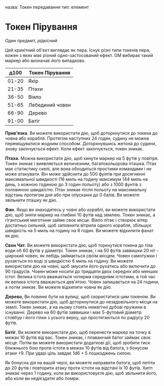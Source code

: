 назва: Токен передавання тип: елемент

# Токен Пірування
_Один предмет, рідкісний_

Цей крихітний об'єкт виглядає як пера. Існує різні типи токенів пера, кожен з яких має різний одно-застосований ефект. GM вибирає такий маркер або визначає його випадково.

| д100  | Токен Пірування |
| ----- | --------------- |
| 01-20 | Якір            |
| 21-35 | Птахи           |
| 36-50 | Віяло           |
| 51-65 | Лебединий човен |
| 66-90 | Дерево          |
| 91-00 | Батіг           |

**Прив’язка.** Ви можете використати дію, щоб доторкнутися до токена до човна або корабля. Протягом наступних 24 годин, судину не можна переміщуватися жодним способом. Доторкнувшись жетона до судини, знову закінчується ефект. Коли ефект закінчується, токен зникає.

**Птаха.** Можна використати дію, щоб кинути маркер на 5 футів у повітря. Токен зникає і виявляється величезним, багатокольорова пташка. Птах має статистику скелі, але вона обходиться простими командами і не може атакувати. Він може здійснити до 500 фунтів при досягненні максимальної швидкості (16 миль на годину максимум 144 миль на день, з кожною годиною до 3 годин польоту) або з 1000 фунтів з половиною швидкістю. Птах зникає після польоту на максимальну відстань протягом дня або при опусканні до 0 балів. Ви можете звільнити пташку як дію.

**Фан.** Якщо ви знаходитесь у човні або кораблі, ви можете використати дію, щоб зняти маркер на глибині 10 футів над землею. Токен зникає, а гігантський миготіння займе своє місце. Віяло літає і створює вітер достатньо сильний, щоб заповнити вітрила одного корабля, збільшує швидкість на 5 миль на годину на 8 годин. Ви можете відхилити фанат як дію.

**Свон Чат.** Ви можете використати дію, щоб торкнутися токена до тіла води об 60 футів у діаметрі. Токен зникає, і на 50 футів заввишки 20 ніг - широкий човен, як лебідь займається своїм місцем. Човен самотужки і рухається по воді зі швидкістю 6 миль на годину. Ви можете використати дію на човні, щоб змусити його рухатись або включити до 90 градусів. Човен може носити до тридцяти двох середніх або менших істот. Велика істота вважається чотирма середніми істотами, в той час як велика істота вважається дев'ятою. Човен залишається на 24 години, а потім зникає. Ви можете відхилити човна як дію.

**Дерево,** Ви повинні бути на вулиці, щоб скористатися цим токеном. Ви можете використати дію, щоб доторкнутися до незадовільного місця на землі. Токен зникає, а на ньому стоять немагічні дубові пружини в існуванні. Дерево на 60 футів заввишки і має 5-футовий діаметр стовбур і його гілки з усього верху, що простягаються по радіусу 20 футів.

**Батіг.** Ви можете використати дію, щоб перенести маркер на точку в межах 10 футів від вас. Токен зникає, і плаваючий батог займає своє місце. Потім ви можете використати додаткові дії, щоб зробити тиск ближнього бою проти істоти в межах 10 футів від батога, з бонусом атаки +9. При ударі ціль завдає 1d6 + 5 пошкоджень силою.

Як бонусна дія на вашій черзі, ви можете направити батога, щоб летіти до 20 футів і повторити атаку проти істоти на відстані їх 10 футів. Хитп зникає через 1 годину, коли ви використовуєте дію, щоб звільнити його, або коли ви недієздатні або помри.